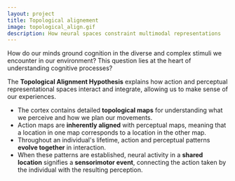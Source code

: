 ```yaml
---
layout: project
title: Topological alignement
image: topological_align.gif
description: How neural spaces constraint multimodal representations
---
```


How do our minds ground cognition in the diverse and complex stimuli we encounter in our environment? This question lies at the heart of understanding cognitive processes?


 The **Topological Alignment Hypothesis** explains  how action and perceptual representational spaces interact and integrate, allowing us to make sense of our experiences.   

* The cortex contains detailed **topological maps** for understanding what we perceive and how we plan our movements.
* Action maps are **inherently aligned** with perceptual maps, meaning that a location in one map corresponds to a location in the other map.
* Throughout an individual's lifetime, action and perceptual patterns **evolve together** in interaction.
* When these patterns are established, neural activity in a **shared location** signifies a **sensorimotor event**, connecting the action taken by the individual with the resulting perception.
